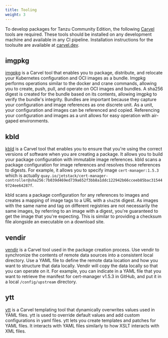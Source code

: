 ```yaml
---
title: Tooling
weight: 3
---
```


To develop packages for Tanzu Community Edition, the following [Carvel](https://carvel.dev) tools are required. These tools should be installed on any development machine and available in any CI pipeline. Installation instructions for the toolsuite are available at [carvel.dev](https://carvel.dev/).

## imgpkg

[imgpkg](https://carvel.dev/imgpkg/) is a Carvel tool that enables you to package, distribute, and relocate your Kubernetes configuration and OCI images as a bundle. Imgpkg performs operations similar to the docker and crane commands, allowing you to create, push, pull, and operate on OCI images and bundles. A sha256 digest is created for the bundle based on its contents, allowing imgpkg to verify the bundle's integrity. Bundles are important because they capture your configuration and image references as one discrete unit. As a unit, your configuration and images can be referenced and copied. Referencing your configuration and images as a unit allows for easy operation with air-gaped environments.

## kbld

[kbld](https://carvel.dev/kbld/)  is a Carvel tool that enables you to ensure that you're using the correct versions of software when you are creating a package. It allows you to build your package configuration with immutable image references. kbld scans a package configuration for image references and resolves those references to digests. For example, it allows you to  specify image `cert-manager:1.5.3` which is actually `quay.io/jetstack/cert-manager-controller@sha256:7b039d469ed739a652f3bb8a1ddc122942b66cceeb85bac315449724ee64287f`.

kbld scans a package configuration for any references to images and creates a mapping of image tags to a URL with a `sha256` digest. As images with the same name and tag on different registries are not necessarily the same images, by referring to an image with a digest, you're guaranteed to get the image that you're expecting. This is similar to providing a checksum file alongside an executable on a download site.

## vendir

[vendir](https://carvel.dev/vendir/) is a Carvel tool used in the package creation process. Use vendir to synchronize the contents of remote data sources into a consistent local directory. Use a YAML file to define the remote data location and how you want to structure that data locally. Vendir will copy the data locally so that you can operate on it. For example, you can indicate in a YAML file that you want to retrieve the manifest for cert-manager v1.5.3 in GitHub, and put it in a local `/config/upstream` directory.

## ytt

[ytt](https://carvel.dev/ytt/) is a Carvel templating tool that dynamically overwrites values used in YAML files. ytt is used to override default values and add custom configurations in yaml files. ytt lets you create templates and patches for YAML files. It interacts with YAML files similarly to how XSLT interacts with XML files.
